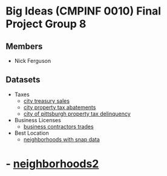 # Big Ideas (CMPINF 0010) Final Project Group 8

## Members

- Nick Ferguson


## Datasets

- Taxes
    - [city treasury sales](https://data.wprdc.org/dataset/city-treasury-sales)
    - [city property tax abatements](https://data.wprdc.org/dataset/city-property-tax-abatements)
    - [city of pittsburgh property tax delinquency](https://data.wprdc.org/dataset/city-of-pittsburgh-property-tax-delinquency)
- Business Licenses
    - [business contractors trades](https://data.wprdc.org/dataset/business-contractors-trades)
- Best Location
    - [neighborhoods with snap data](https://data.wprdc.org/dataset/neighborhoods-with-snap-data)
# - [neighborhoods2](https://data.wprdc.org/dataset/neighborhoods2)
